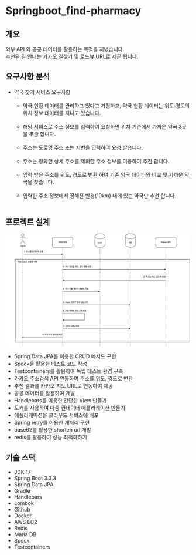 # Springboot_find-pharmacy

## 개요

외부 API 와 공공 데이터를 활용하는 목적을 지녔습니다.<br>
추천된 길 안내는 카카오 길찾기 및 로드뷰 URL로 제곧 됩니다.

## 요구사항 분석

- 약국 찾기 서비스 요구사항<br><br>
  - 약국 현황 데이터를 관리하고 있다고 가정하고, 약국 현황 데이터는 위도 경도의 위치 정보 데이터를 지니고 있습니다.<br><br>
  - 해당 서비스로 주소 정보를 입력하여 요청하면 위치 기준에서 가까운 약국 3곳을 추출 합니다.<br><br>
  - 주소는 도로명 주소 또는 지번을 입력하여 요청 받습니다.<br><br>
  - 주소는 정확한 상세 주소를 제외한 주소 정보를 이용하여 추천 합니다.<br><br>
  - 입력 받은 주소를 위도, 경도로 변환 하여 기존 약국 데이터와 비교 및 가까운 약국을 찾습니다.<br><br>
  - 입력한 주소 정보에서 정해진 반경(10km) 내에 있는 약국만 추천 합니다.<br><br>

## 프로젝트 설계

<img src="pharmacy.jpg">

- Spring Data JPA를 이용한 CRUD 메서드 구현
- Spock을 활용한 테스트 코드 작성
- Testcontainers를 활용하여 독립 테스트 환경 구축
- 카카오 주소검색 API 연동하여 주소를 위도, 경도로 변환
- 추천 결과를 카카오 지도 URL로 연동하여 제공
- 공공 데이터를 활용하여 개발
- Handlebars를 이용한 간단한 View 만들기
- 도커를 사용하여 다중 컨테이너 애플리케이션 만들기
- 애플리케이션을 클라우드 서비스에 배포
- Spring retry를 이용한 재처리 구현
- base62를 활용한 shorten url 개발
- redis를 활용하여 성능 최적화하기


## 기술 스택
- JDK 17
- Spring Boot 3.3.3
- Spring Data JPA
- Gradle
- Handlebars
- Lombok
- Github
- Docker
- AWS EC2
- Redis
- Maria DB
- Spock
- Testcontainers

